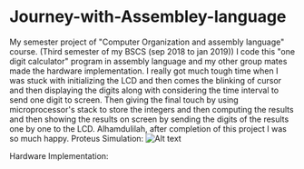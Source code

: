 # Journey-with-Assembley-language
My semester project of "Computer Organization and assembly language" course. (Third semester of my BSCS (sep 2018 to jan 2019))
I code this "one digit calculator" program in assembly language and my other group mates made the hardware implementation.
I really got much tough time when I was stuck with initializing the LCD and then comes the blinking of cursor and then displaying the digits along with considering the time interval to send one digit to screen. Then giving the final touch by using microprocessor's stack to store the integers and then computing the results and then showing the results on screen by sending the digits of the results one by one to the LCD.
Alhamdulilah, after completion of this project I was so much happy.
Proteus Simulation: 
![Alt text](https://github.com/talha3111997/Journey-with-Assembley-language/blob/master/COAL%20Project.JPG?raw=true "Proteus Simulation Screenshot")

Hardware Implementation: 
